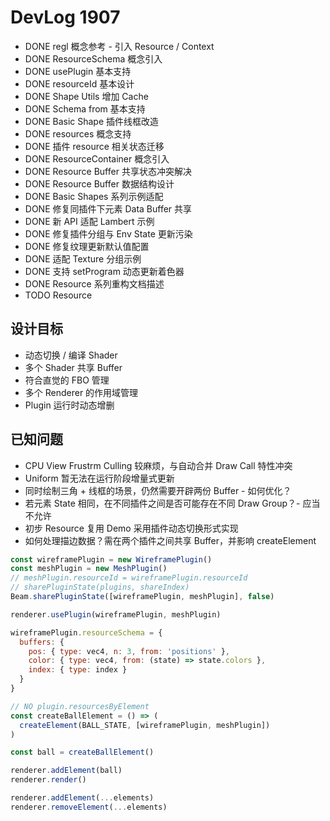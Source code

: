# DevLog 1907
* DONE regl 概念参考 - 引入 Resource / Context
* DONE ResourceSchema 概念引入
* DONE usePlugin 基本支持
* DONE resourceId 基本设计
* DONE Shape Utils 增加 Cache
* DONE Schema from 基本支持
* DONE Basic Shape 插件线框改造
* DONE resources 概念支持
* DONE 插件 resource 相关状态迁移
* DONE ResourceContainer 概念引入
* DONE Resource Buffer 共享状态冲突解决
* DONE Resource Buffer 数据结构设计
* DONE Basic Shapes 系列示例适配
* DONE 修复同插件下元素 Data Buffer 共享
* DONE 新 API 适配 Lambert 示例
* DONE 修复插件分组与 Env State 更新污染
* DONE 修复纹理更新默认值配置
* DONE 适配 Texture 分组示例
* DONE 支持 setProgram 动态更新着色器
* DONE Resource 系列重构文档描述
* TODO Resource

## 设计目标
* 动态切换 / 编译 Shader
* 多个 Shader 共享 Buffer
* 符合直觉的 FBO 管理
* 多个 Renderer 的作用域管理
* Plugin 运行时动态增删

## 已知问题
* CPU View Frustrm Culling 较麻烦，与自动合并 Draw Call 特性冲突
* Uniform 暂无法在运行阶段增量式更新
* 同时绘制三角 + 线框的场景，仍然需要开辟两份 Buffer - 如何优化？
* 若元素 State 相同，在不同插件之间是否可能存在不同 Draw Group？- 应当不允许
* 初步 Resource 复用 Demo 采用插件动态切换形式实现
* 如何处理描边数据？需在两个插件之间共享 Buffer，并影响 createElement

``` js
const wireframePlugin = new WireframePlugin()
const meshPlugin = new MeshPlugin()
// meshPlugin.resourceId = wireframePlugin.resourceId
// sharePluginState(plugins, shareIndex)
Beam.sharePluginState([wireframePlugin, meshPlugin], false)

renderer.usePlugin(wireframePlugin, meshPlugin)

wireframePlugin.resourceSchema = {
  buffers: {
    pos: { type: vec4, n: 3, from: 'positions' },
    color: { type: vec4, from: (state) => state.colors },
    index: { type: index }
  }
}

// NO plugin.resourcesByElement
const createBallElement = () => (
  createElement(BALL_STATE, [wireframePlugin, meshPlugin])
)

const ball = createBallElement()

renderer.addElement(ball)
renderer.render()
```

``` js
renderer.addElement(...elements)
renderer.removeElement(...elements)
```
